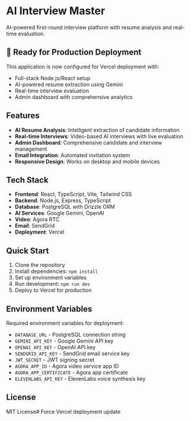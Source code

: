 # AI Interview Master

AI-powered first-round interview platform with resume analysis and real-time evaluation.

## 🚀 Ready for Production Deployment

This application is now configured for Vercel deployment with:
- Full-stack Node.js/React setup
- AI-powered resume extraction using Gemini
- Real-time interview evaluation
- Admin dashboard with comprehensive analytics

## Features

- **AI Resume Analysis**: Intelligent extraction of candidate information
- **Real-time Interviews**: Video-based AI interviews with live evaluation
- **Admin Dashboard**: Comprehensive candidate and interview management
- **Email Integration**: Automated invitation system
- **Responsive Design**: Works on desktop and mobile devices

## Tech Stack

- **Frontend**: React, TypeScript, Vite, Tailwind CSS
- **Backend**: Node.js, Express, TypeScript
- **Database**: PostgreSQL with Drizzle ORM
- **AI Services**: Google Gemini, OpenAI
- **Video**: Agora RTC
- **Email**: SendGrid
- **Deployment**: Vercel

## Quick Start

1. Clone the repository
2. Install dependencies: `npm install`
3. Set up environment variables
4. Run development: `npm run dev`
5. Deploy to Vercel for production

## Environment Variables

Required environment variables for deployment:
- `DATABASE_URL` - PostgreSQL connection string
- `GEMINI_API_KEY` - Google Gemini API key
- `OPENAI_API_KEY` - OpenAI API key
- `SENDGRID_API_KEY` - SendGrid email service key
- `JWT_SECRET` - JWT signing secret
- `AGORA_APP_ID` - Agora video service app ID
- `AGORA_APP_CERTIFICATE` - Agora app certificate
- `ELEVENLABS_API_KEY` - ElevenLabs voice synthesis key

## License

MIT License# Force Vercel deployment update
